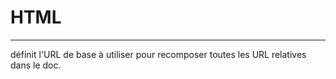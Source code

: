 # HTML

* **
<base> définit l'URL de base à utiliser pour recomposer toutes les URL relatives dans le doc.
